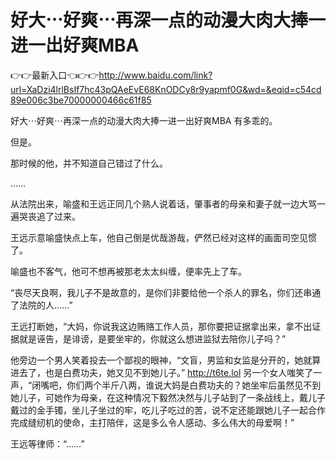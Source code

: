 # 好大⋯好爽⋯再深一点的动漫大肉大捧一进一出好爽MBA

👉👉最新入口👈👉👉http://www.baidu.com/link?url=XaDzi4lrlBsIf7hc43pQAeEvE68KnODCy8r9yapmf0G&wd=&eqid=c54cd89e006c3be70000000466c61f85

好大⋯好爽⋯再深一点的动漫大肉大捧一进一出好爽MBA
有多乖的。

但是。

那时候的他，并不知道自己错过了什么。

……

从法院出来，喻盛和王远正同几个熟人说着话，肇事者的母亲和妻子就一边大骂一遍哭丧追了过来。

王远示意喻盛快点上车，他自己倒是优哉游哉，俨然已经对这样的画面司空见惯了。

喻盛也不客气，他可不想再被那老太太纠缠，便率先上了车。

“丧尽天良啊，我儿子不是故意的，是你们非要给他一个杀人的罪名，你们还串通了法院的人……”

王远打断她，“大妈，你说我这边贿赂工作人员，那你要把证据拿出来，拿不出证据就是诬告，是诽谤，是要坐牢的，你就这么想进监狱去陪你儿子吗？”

他旁边一个男人笑着投去一个鄙视的眼神，“文盲，男监和女监是分开的，她就算进去了，也是白费功夫，她又见不到她儿子。”
http://t6te.lol
另一个女人嗤笑了一声，“闭嘴吧，你们两个半斤八两，谁说大妈是白费功夫的？她坐牢后虽然见不到她儿子，可她作为母亲，在这种情况下毅然决然与儿子站到了一条战线上，戴儿子戴过的金手镯，坐儿子坐过的牢，吃儿子吃过的苦，说不定还能跟她儿子一起合作完成缝纫机的使命，主打陪伴，这是多么令人感动、多么伟大的母爱啊！”

王远等律师：“……”
